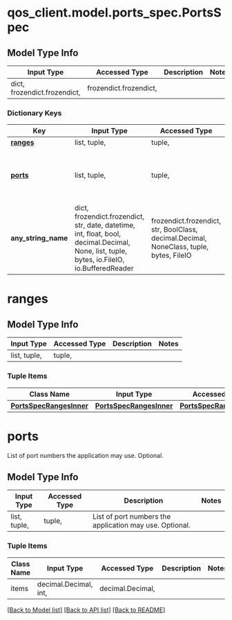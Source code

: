 # qos_client.model.ports_spec.PortsSpec

## Model Type Info
Input Type | Accessed Type | Description | Notes
------------ | ------------- | ------------- | -------------
dict, frozendict.frozendict,  | frozendict.frozendict,  |  | 

### Dictionary Keys
Key | Input Type | Accessed Type | Description | Notes
------------ | ------------- | ------------- | ------------- | -------------
**[ranges](#ranges)** | list, tuple,  | tuple,  |  | [optional] 
**[ports](#ports)** | list, tuple,  | tuple,  | List of port numbers the application may use. Optional. | [optional] 
**any_string_name** | dict, frozendict.frozendict, str, date, datetime, int, float, bool, decimal.Decimal, None, list, tuple, bytes, io.FileIO, io.BufferedReader | frozendict.frozendict, str, BoolClass, decimal.Decimal, NoneClass, tuple, bytes, FileIO | any string name can be used but the value must be the correct type | [optional]

# ranges

## Model Type Info
Input Type | Accessed Type | Description | Notes
------------ | ------------- | ------------- | -------------
list, tuple,  | tuple,  |  | 

### Tuple Items
Class Name | Input Type | Accessed Type | Description | Notes
------------- | ------------- | ------------- | ------------- | -------------
[**PortsSpecRangesInner**](PortsSpecRangesInner.md) | [**PortsSpecRangesInner**](PortsSpecRangesInner.md) | [**PortsSpecRangesInner**](PortsSpecRangesInner.md) |  | 

# ports

List of port numbers the application may use. Optional.

## Model Type Info
Input Type | Accessed Type | Description | Notes
------------ | ------------- | ------------- | -------------
list, tuple,  | tuple,  | List of port numbers the application may use. Optional. | 

### Tuple Items
Class Name | Input Type | Accessed Type | Description | Notes
------------- | ------------- | ------------- | ------------- | -------------
items | decimal.Decimal, int,  | decimal.Decimal,  |  | 

[[Back to Model list]](../../README.md#documentation-for-models) [[Back to API list]](../../README.md#documentation-for-api-endpoints) [[Back to README]](../../README.md)

